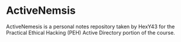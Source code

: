 # ActiveNemsis
ActiveNemesis is a personal notes repository taken by HexY43 for the Practical Ethical Hacking (PEH) Active Directory portion of the course.